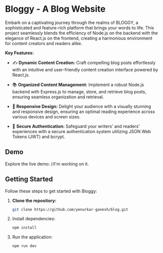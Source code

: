 #  Bloggy - A Blog Website


Embark on a captivating journey through the realms of BLOGGY, a sophisticated and feature-rich platform that brings your words to life. This project seamlessly blends the efficiency of Node.js on the backend with the elegance of React.js on the frontend, creating a harmonious environment for content creators and readers alike.

**Key Features:**

- ✍️ **Dynamic Content Creation:** Craft compelling blog posts effortlessly with an intuitive and user-friendly content creation interface powered by React.js.
  
- 📚 **Organized Content Management:** Implement a robust Node.js backend with Express.js to manage, store, and retrieve blog posts, ensuring seamless organization and retrieval.
  
- 🎨 **Responsive Design:** Delight your audience with a visually stunning and responsive design, ensuring an optimal reading experience across various devices and screen sizes.
  
- 🔐 **Secure Authentication:** Safeguard your writers' and readers' experiences with a secure authentication system utilizing JSON Web Tokens (JWT) and bcrypt.

## Demo

Explore the live demo: //I'm working on it.

## Getting Started

Follow these steps to get started with Bloggy:

1. **Clone the repository:**
   ```bash
   git clone https://github.com/yenurkar-ganesh/blog.git
2. Install dependencies:
   ```bash
   npm install
3. Run the application:
   ```bash
   npm run dev
